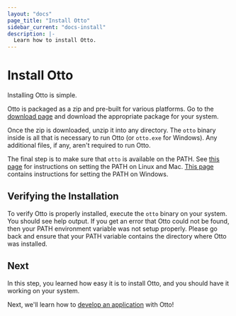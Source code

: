 ```yaml
---
layout: "docs"
page_title: "Install Otto"
sidebar_current: "docs-install"
description: |-
  Learn how to install Otto.
---
```


# Install Otto

Installing Otto is simple.

Otto is packaged as a zip and pre-built for various platforms.
Go to the [download page](/downloads.html) and download the appropriate package
for your system.

Once the zip is downloaded, unzip it into any directory. The
`otto` binary inside is all that is necessary to run Otto (or
`otto.exe` for Windows). Any additional files, if any, aren't
required to run Otto.

The final step is to make sure that `otto` is available on the PATH.
See [this page](http://stackoverflow.com/questions/14637979/how-to-permanently-set-path-on-linux)
for instructions on setting the PATH on Linux and Mac.
[This page](http://stackoverflow.com/questions/1618280/where-can-i-set-path-to-make-exe-on-windows)
contains instructions for setting the PATH on Windows.

## Verifying the Installation

To verify Otto is properly installed, execute the `otto` binary on
your system. You should see help output.
If you get an error that Otto could not be found, then your PATH environment
variable was not setup properly. Please go back and ensure that your PATH
variable contains the directory where Otto was installed.

## Next

In this step, you learned how easy it is to install Otto, and you should have it working on your system.

Next, we'll learn how to [develop an application](/intro/getting-started/install.html) with Otto!
